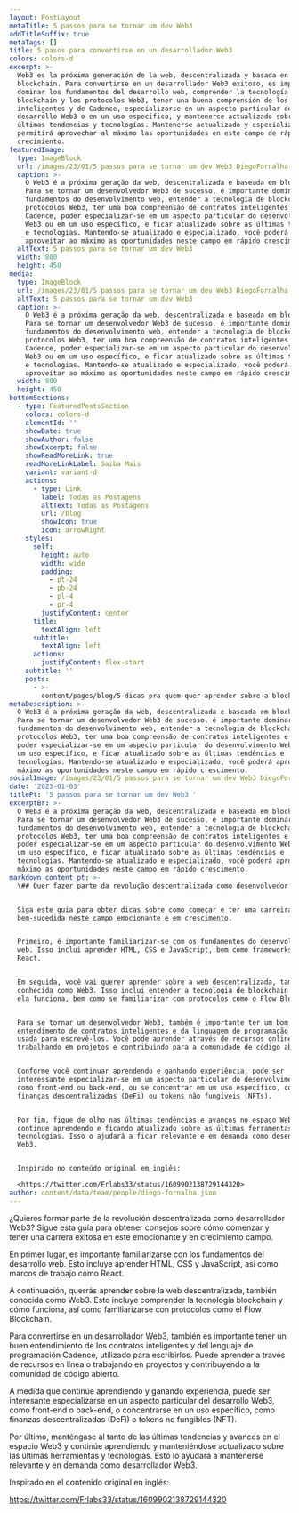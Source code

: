 ```yaml
---
layout: PostLayout
metaTitle: 5 passos para se tornar um dev Web3
addTitleSuffix: true
metaTags: []
title: 5 pasos para convertirse en un desarrollador Web3
colors: colors-d
excerpt: >-
  Web3 es la próxima generación de la web, descentralizada y basada en
  blockchain. Para convertirse en un desarrollador Web3 exitoso, es importante
  dominar los fundamentos del desarrollo web, comprender la tecnología
  blockchain y los protocolos Web3, tener una buena comprensión de los contratos
  inteligentes y de Cadence, especializarse en un aspecto particular del
  desarrollo Web3 o en un uso específico, y mantenerse actualizado sobre las
  últimas tendencias y tecnologías. Mantenerse actualizado y especializado le
  permitirá aprovechar al máximo las oportunidades en este campo de rápido
  crecimiento.
featuredImage:
  type: ImageBlock
  url: /images/23/01/5 passos para se tornar um dev Web3 DiegoFornalha.png
  caption: >-
    O Web3 é a próxima geração da web, descentralizada e baseada em blockchain.
    Para se tornar um desenvolvedor Web3 de sucesso, é importante dominar os
    fundamentos do desenvolvimento web, entender a tecnologia de blockchain e os
    protocolos Web3, ter uma boa compreensão de contratos inteligentes e
    Cadence, poder especializar-se em um aspecto particular do desenvolvimento
    Web3 ou em um uso específico, e ficar atualizado sobre as últimas tendências
    e tecnologias. Mantendo-se atualizado e especializado, você poderá
    aproveitar ao máximo as oportunidades neste campo em rápido crescimento.
  altText: 5 passos para se tornar um dev Web3
  width: 800
  height: 450
media:
  type: ImageBlock
  url: /images/23/01/5 passos para se tornar um dev Web3 DiegoFornalha.png
  altText: 5 passos para se tornar um dev Web3
  caption: >-
    O Web3 é a próxima geração da web, descentralizada e baseada em blockchain.
    Para se tornar um desenvolvedor Web3 de sucesso, é importante dominar os
    fundamentos do desenvolvimento web, entender a tecnologia de blockchain e os
    protocolos Web3, ter uma boa compreensão de contratos inteligentes e
    Cadence, poder especializar-se em um aspecto particular do desenvolvimento
    Web3 ou em um uso específico, e ficar atualizado sobre as últimas tendências
    e tecnologias. Mantendo-se atualizado e especializado, você poderá
    aproveitar ao máximo as oportunidades neste campo em rápido crescimento.
  width: 800
  height: 450
bottomSections:
  - type: FeaturedPostsSection
    colors: colors-d
    elementId: ''
    showDate: true
    showAuthor: false
    showExcerpt: false
    showReadMoreLink: true
    readMoreLinkLabel: Saiba Mais
    variant: variant-d
    actions:
      - type: Link
        label: Todas as Postagens
        altText: Todas as Postagens
        url: /blog
        showIcon: true
        icon: arrowRight
    styles:
      self:
        height: auto
        width: wide
        padding:
          - pt-24
          - pb-24
          - pl-4
          - pr-4
        justifyContent: center
      title:
        textAlign: left
      subtitle:
        textAlign: left
      actions:
        justifyContent: flex-start
    subtitle: ''
    posts:
      - >-
        content/pages/blog/5-dicas-pra-quem-quer-aprender-sobre-a-blockchain-flow.md
metaDescription: >-
  O Web3 é a próxima geração da web, descentralizada e baseada em blockchain.
  Para se tornar um desenvolvedor Web3 de sucesso, é importante dominar os
  fundamentos do desenvolvimento web, entender a tecnologia de blockchain e os
  protocolos Web3, ter uma boa compreensão de contratos inteligentes e Cadence,
  poder especializar-se em um aspecto particular do desenvolvimento Web3 ou em
  um uso específico, e ficar atualizado sobre as últimas tendências e
  tecnologias. Mantendo-se atualizado e especializado, você poderá aproveitar ao
  máximo as oportunidades neste campo em rápido crescimento.
socialImage: /images/23/01/5 passos para se tornar um dev Web3 DiegoFornalha.png
date: '2023-01-03'
titlePt: '5 passos para se tornar um dev Web3 '
excerptBr: >-
  O Web3 é a próxima geração da web, descentralizada e baseada em blockchain.
  Para se tornar um desenvolvedor Web3 de sucesso, é importante dominar os
  fundamentos do desenvolvimento web, entender a tecnologia de blockchain e os
  protocolos Web3, ter uma boa compreensão de contratos inteligentes e Cadence,
  poder especializar-se em um aspecto particular do desenvolvimento Web3 ou em
  um uso específico, e ficar atualizado sobre as últimas tendências e
  tecnologias. Mantendo-se atualizado e especializado, você poderá aproveitar ao
  máximo as oportunidades neste campo em rápido crescimento.
markdown_content_pt: >-
  \## Quer fazer parte da revolução descentralizada como desenvolvedor Web3?


  Siga este guia para obter dicas sobre como começar e ter uma carreira
  bem-sucedida neste campo emocionante e em crescimento.


  Primeiro, é importante familiarizar-se com os fundamentos do desenvolvimento
  web. Isso inclui aprender HTML, CSS e JavaScript, bem como frameworks como o
  React.


  Em seguida, você vai querer aprender sobre a web descentralizada, também
  conhecida como Web3. Isso inclui entender a tecnologia de blockchain e como
  ela funciona, bem como se familiarizar com protocolos como o Flow Blockchain.


  Para se tornar um desenvolvedor Web3, também é importante ter um bom
  entendimento de contratos inteligentes e da linguagem de programação Cadence,
  usada para escrevê-los. Você pode aprender através de recursos online ou
  trabalhando em projetos e contribuindo para a comunidade de código aberto.


  Conforme você continuar aprendendo e ganhando experiência, pode ser
  interessante especializar-se em um aspecto particular do desenvolvimento Web3,
  como front-end ou back-end, ou se concentrar em um uso específico, como
  finanças descentralizadas (DeFi) ou tokens não fungíveis (NFTs).


  Por fim, fique de olho nas últimas tendências e avanços no espaço Web3 e
  continue aprendendo e ficando atualizado sobre as últimas ferramentas e
  tecnologias. Isso o ajudará a ficar relevante e em demanda como desenvolvedor
  Web3.


  Inspirado no conteúdo original em inglês: 

  <https://twitter.com/Frlabs33/status/1609902138729144320>
author: content/data/team/people/diego-fornalha.json
---
```




¿Quieres formar parte de la revolución descentralizada como desarrollador Web3? Sigue esta guía para obtener consejos sobre cómo comenzar y tener una carrera exitosa en este emocionante y en crecimiento campo.

En primer lugar, es importante familiarizarse con los fundamentos del desarrollo web. Esto incluye aprender HTML, CSS y JavaScript, así como marcos de trabajo como React.

A continuación, querrás aprender sobre la web descentralizada, también conocida como Web3. Esto incluye comprender la tecnología blockchain y cómo funciona, así como familiarizarse con protocolos como el Flow Blockchain.

Para convertirse en un desarrollador Web3, también es importante tener un buen entendimiento de los contratos inteligentes y del lenguaje de programación Cadence, utilizado para escribirlos. Puede aprender a través de recursos en línea o trabajando en proyectos y contribuyendo a la comunidad de código abierto.

A medida que continúe aprendiendo y ganando experiencia, puede ser interesante especializarse en un aspecto particular del desarrollo Web3, como front-end o back-end, o concentrarse en un uso específico, como finanzas descentralizadas (DeFi) o tokens no fungibles (NFT).

Por último, manténgase al tanto de las últimas tendencias y avances en el espacio Web3 y continúe aprendiendo y manteniéndose actualizado sobre las últimas herramientas y tecnologías. Esto lo ayudará a mantenerse relevante y en demanda como desarrollador Web3.


Inspirado en el contenido original en inglés:

<https://twitter.com/Frlabs33/status/1609902138729144320>
